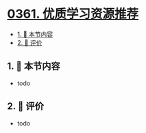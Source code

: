 # [0361. 优质学习资源推荐](https://github.com/tnotesjs/TNotes.react/tree/main/notes/0361.%20%E4%BC%98%E8%B4%A8%E5%AD%A6%E4%B9%A0%E8%B5%84%E6%BA%90%E6%8E%A8%E8%8D%90)

<!-- region:toc -->

- [1. 🎯 本节内容](#1--本节内容)
- [2. 🫧 评价](#2--评价)

<!-- endregion:toc -->

## 1. 🎯 本节内容

- todo

## 2. 🫧 评价

- todo
